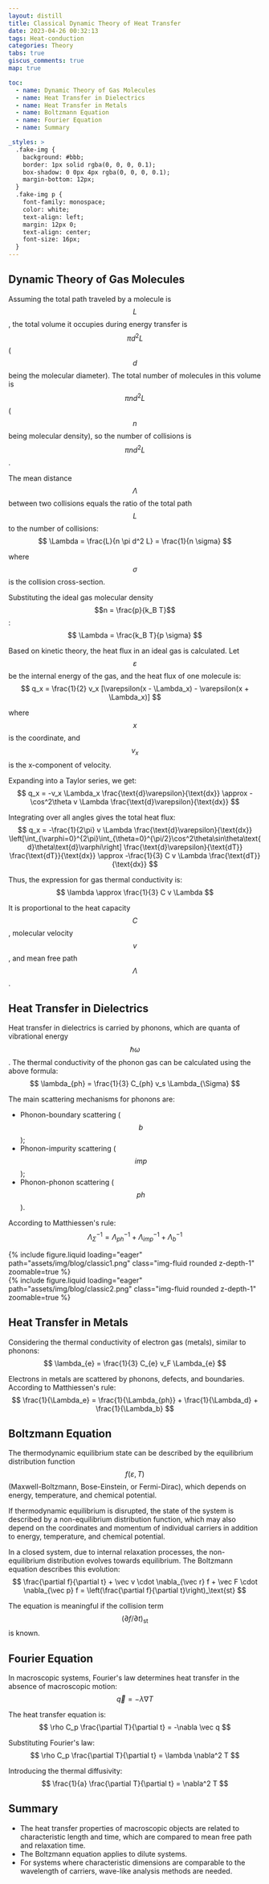 ```yaml
---
layout: distill
title: Classical Dynamic Theory of Heat Transfer
date: 2023-04-26 00:32:13
tags: Heat-conduction
categories: Theory
tabs: true
giscus_comments: true
map: true

toc:
  - name: Dynamic Theory of Gas Molecules
  - name: Heat Transfer in Dielectrics
  - name: Heat Transfer in Metals
  - name: Boltzmann Equation
  - name: Fourier Equation
  - name: Summary

_styles: >
  .fake-img {
    background: #bbb;
    border: 1px solid rgba(0, 0, 0, 0.1);
    box-shadow: 0 0px 4px rgba(0, 0, 0, 0.1);
    margin-bottom: 12px;
  }
  .fake-img p {
    font-family: monospace;
    color: white;
    text-align: left;
    margin: 12px 0;
    text-align: center;
    font-size: 16px;
  }
---
```


## Dynamic Theory of Gas Molecules

Assuming the total path traveled by a molecule is $$L$$, the total volume it occupies during energy transfer is $$\pi d^2L$$ ($$d$$ being the molecular diameter). The total number of molecules in this volume is $$\pi n d^2 L$$ ($$n$$ being molecular density), so the number of collisions is $$\pi n d^2 L$$.

The mean distance $$\Lambda$$ between two collisions equals the ratio of the total path $$L$$ to the number of collisions:
$$
\Lambda = \frac{L}{n \pi d^2 L} = \frac{1}{n \sigma}
$$

where $$\sigma$$ is the collision cross-section.

Substituting the ideal gas molecular density $$n = \frac{p}{k_B T}$$:
$$
\Lambda = \frac{k_B T}{p \sigma}
$$

Based on kinetic theory, the heat flux in an ideal gas is calculated. Let $$\varepsilon$$ be the internal energy of the gas, and the heat flux of one molecule is:
$$
q_x = \frac{1}{2} v_x [\varepsilon(x - \Lambda_x) - \varepsilon(x + \Lambda_x)]
$$

where $$x$$ is the coordinate, and $$v_x$$ is the x-component of velocity.

Expanding into a Taylor series, we get:
$$
q_x = -v_x \Lambda_x \frac{\text{d}\varepsilon}{\text{dx}} \approx -\cos^2\theta v \Lambda \frac{\text{d}\varepsilon}{\text{dx}}
$$

Integrating over all angles gives the total heat flux:
$$
q_x = -\frac{1}{2\pi} v \Lambda \frac{\text{d}\varepsilon}{\text{dx}}
\left[\int_{\varphi=0}^{2\pi}\int_{\theta=0}^{\pi/2}\cos^2\theta\sin\theta\text{d}\theta\text{d}\varphi\right] \frac{\text{d}\varepsilon}{\text{dT}} \frac{\text{dT}}{\text{dx}}
\approx -\frac{1}{3} C v \Lambda \frac{\text{dT}}{\text{dx}}
$$

Thus, the expression for gas thermal conductivity is:
$$
\lambda \approx \frac{1}{3} C v \Lambda
$$

It is proportional to the heat capacity $$C$$, molecular velocity $$v$$, and mean free path $$\Lambda$$.

## Heat Transfer in Dielectrics

Heat transfer in dielectrics is carried by phonons, which are quanta of vibrational energy $$\hbar \omega$$. The thermal conductivity of the phonon gas can be calculated using the above formula:
$$
\lambda_{ph} = \frac{1}{3} C_{ph} v_s \Lambda_{\Sigma}
$$

The main scattering mechanisms for phonons are:
- Phonon-boundary scattering ($$b$$);
- Phonon-impurity scattering ($$imp$$);
- Phonon-phonon scattering ($$ph$$).

According to Matthiessen's rule:
$$
\Lambda_{\Sigma}^{-1} = \Lambda_{ph}^{-1} + \Lambda_{imp}^{-1} + \Lambda_{b}^{-1}
$$

<div class="row text-center">
    <div class="col-md-6">
        {% include figure.liquid loading="eager" path="assets/img/blog/classic1.png" class="img-fluid rounded z-depth-1" zoomable=true %}
    </div>
    <div class="col-md-6">
        {% include figure.liquid loading="eager" path="assets/img/blog/classic2.png" class="img-fluid rounded z-depth-1" zoomable=true %}
    </div>
</div>

## Heat Transfer in Metals

Considering the thermal conductivity of electron gas (metals), similar to phonons:
$$
\lambda_{e} = \frac{1}{3} C_{e} v_F \Lambda_{e}
$$

Electrons in metals are scattered by phonons, defects, and boundaries. According to Matthiessen's rule:
$$
\frac{1}{\Lambda_e} = \frac{1}{\Lambda_{ph}} + \frac{1}{\Lambda_d} + \frac{1}{\Lambda_b}
$$

## Boltzmann Equation

The thermodynamic equilibrium state can be described by the equilibrium distribution function $$f(\varepsilon, T)$$ (Maxwell-Boltzmann, Bose-Einstein, or Fermi-Dirac), which depends on energy, temperature, and chemical potential.

If thermodynamic equilibrium is disrupted, the state of the system is described by a non-equilibrium distribution function, which may also depend on the coordinates and momentum of individual carriers in addition to energy, temperature, and chemical potential.

In a closed system, due to internal relaxation processes, the non-equilibrium distribution evolves towards equilibrium. The Boltzmann equation describes this evolution:
$$
\frac{\partial f}{\partial t} + \vec v \cdot \nabla_{\vec r} f + \vec F \cdot \nabla_{\vec p} f = \left(\frac{\partial f}{\partial t}\right)_\text{st}
$$

The equation is meaningful if the collision term $$(\partial f/\partial t)_\text{st}$$ is known.

## Fourier Equation

In macroscopic systems, Fourier's law determines heat transfer in the absence of macroscopic motion:
$$
\vec q = -\lambda \nabla T
$$

The heat transfer equation is:
$$
\rho C_p \frac{\partial T}{\partial t} = -\nabla \vec q
$$

Substituting Fourier's law:
$$
\rho C_p \frac{\partial T}{\partial t} = \lambda \nabla^2 T
$$

Introducing the thermal diffusivity:
$$
\frac{1}{a} \frac{\partial T}{\partial t} = \nabla^2 T
$$

## Summary

- The heat transfer properties of macroscopic objects are related to characteristic length and time, which are compared to mean free path and relaxation time.
- The Boltzmann equation applies to dilute systems.
- For systems where characteristic dimensions are comparable to the wavelength of carriers, wave-like analysis methods are needed.

